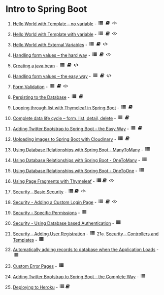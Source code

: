 # Intro to Spring Boot
1. [Hello World with Template – no variable](https://github.com/ajhenley/unofficialguides/blob/master/IntroToSpringBoot/Lesson01.md) - ![Walkthrough](img/i_list.png "Walkthrough") ![Explanation](img/i_book.png "Explanation") ![Code](img/i_code.png "Github Code")
2. [Hello World with Template with variable](https://github.com/ajhenley/unofficialguides/blob/master/IntroToSpringBoot/Lesson02.md) - ![Walkthrough](img/i_list.png "Walkthrough") ![Explanation](img/i_book.png "Explanation") ![Code](img/i_code.png "Github Code")
3. [Hello World with External Variables](https://github.com/ajhenley/unofficialguides/blob/master/IntroToSpringBoot/Lesson03.md) - ![Walkthrough](img/i_list.png "Walkthrough") ![Explanation](img/i_book.png "Explanation") ![Code](img/i_code.png "Github Code")  
4. [Handling form values – the hard way](https://github.com/ajhenley/unofficialguides/blob/master/IntroToSpringBoot/Lesson04.md) - ![Walkthrough](img/i_list.png "Walkthrough") ![Explanation](img/i_book.png "Explanation") ![Code](img/i_code.png "Github Code")   
5. [Creating a java bean](https://github.com/ajhenley/unofficialguides/blob/master/IntroToSpringBoot/Lesson05.md) - ![Walkthrough](img/i_list.png "Walkthrough") ![Explanation](img/i_book.png "Explanation") ![Code](img/i_code.png "Github Code")   
6. [Handling form values – the easy way](https://github.com/ajhenley/unofficialguides/blob/master/IntroToSpringBoot/Lesson06.md) - ![Walkthrough](img/i_list.png "Walkthrough") ![Explanation](img/i_book.png "Explanation") ![Code](img/i_code.png "Github Code")
7. [Form Validation](https://github.com/ajhenley/unofficialguides/blob/master/IntroToSpringBoot/Lesson07.md) - ![Walkthrough](img/i_list.png "Walkthrough") ![Explanation](img/i_book.png "Explanation") ![Code](img/i_code.png "Github Code") 
8. [Persisting to the Database](https://github.com/ajhenley/unofficialguides/blob/master/IntroToSpringBoot/Lesson08.md) - ![Walkthrough](img/i_list.png "Walkthrough") ![Explanation](img/i_book.png "Explanation")  
9. [Looping through list with Thymeleaf in Spring Boot](https://github.com/ajhenley/unofficialguides/blob/master/IntroToSpringBoot/Lesson09.md) - ![Walkthrough](img/i_list.png "Walkthrough") ![Explanation](img/i_book.png "Explanation")
10. [Complete data life cycle – form, list, detail, delete](https://github.com/ajhenley/unofficialguides/blob/master/IntroToSpringBoot/Lesson10.md) - ![Walkthrough](img/i_list.png "Walkthrough") ![Explanation](img/i_book.png "Explanation") 
11. [Adding Twitter Bootstrap to Spring Boot - the Easy Way](https://github.com/ajhenley/unofficialguides/blob/master/IntroToSpringBoot/Lesson11.md)  - ![Walkthrough](img/i_list.png "Walkthrough") ![Explanation](img/i_book.png "Explanation")  
12. [Uploading images to Spring Boot with Cloudinary](https://github.com/ajhenley/unofficialguides/blob/master/IntroToSpringBoot/Lesson12.md) - ![Walkthrough](img/i_list.png "Walkthrough") ![Explanation](img/i_book.png "Explanation")   
13. [Using Database Relationships with Spring Boot - ManyToMany](https://github.com/ajhenley/unofficialguides/blob/master/IntroToSpringBoot/Lesson13.md) - ![Walkthrough](img/i_list.png "Walkthrough")  
14. [Using Database Relationships with Spring Boot - OneToMany](https://github.com/ajhenley/unofficialguides/blob/master/IntroToSpringBoot/Lesson14.md) - ![Walkthrough](img/i_list.png "Walkthrough") 
15. [Using Database Relationships with Spring Boot - OneToOne](https://github.com/ajhenley/unofficialguides/blob/master/IntroToSpringBoot/Lesson15.md) - ![Walkthrough](img/i_list.png "Walkthrough") 
16. [Using Page Fragments with Thymeleaf](https://github.com/ajhenley/unofficialguides/blob/master/IntroToSpringBoot/Lesson16.md) - ![Walkthrough](img/i_list.png "Walkthrough")![Explanation](img/i_book.png "Explanation") ![Code](img/i_code.png "Github Code")  
17. [Security - Basic Security](https://github.com/ajhenley/unofficialguides/blob/master/IntroToSpringBoot/Lesson17.md) - ![Walkthrough](img/i_list.png "Walkthrough")![Explanation](img/i_book.png "Explanation") ![Code](img/i_code.png "Github Code") 
18. [Security - Adding a Custom Login Page](https://github.com/ajhenley/unofficialguides/blob/master/IntroToSpringBoot/Lesson18.md)  - ![Walkthrough](img/i_list.png "Walkthrough") ![Explanation](img/i_book.png "Explanation") ![Code](img/i_code.png "Github Code") 
19. [Security - Specific Permissions](https://github.com/ajhenley/unofficialguides/blob/master/IntroToSpringBoot/Lesson19.md) - ![Walkthrough](img/i_list.png "Walkthrough") 
20. [Security - Using Database based Authentication](https://github.com/ajhenley/unofficialguides/blob/master/IntroToSpringBoot/Lesson20.md) - ![Walkthrough](img/i_list.png "Walkthrough") 
21. [Security - Adding User Registration](https://github.com/ajhenley/unofficialguides/blob/master/IntroToSpringBoot/Lesson21.md) - ![Walkthrough](img/i_list.png "Walkthrough")
21a. [Security - Controllers and Templates](https://github.com/ajhenley/unofficialguides/blob/master/IntroToSpringBoot/Lesson21a.md) - ![Walkthrough](img/i_list.png "Walkthrough")
22. [Automatically adding records to database when the Application Loads](https://github.com/ajhenley/unofficialguides/blob/master/IntroToSpringBoot/Lesson22.md) - ![Walkthrough](img/i_list.png "Walkthrough")
23. [Custom Error Pages](https://github.com/ajhenley/unofficialguides/blob/master/IntroToSpringBoot/Lesson23.md) - ![Walkthrough](img/i_list.png "Walkthrough") 
24. [Adding Twitter Bootstrap to Spring Boot - the Complete Way](https://github.com/ajhenley/unofficialguides/blob/master/IntroToSpringBoot/Lesson24.md)  - ![Walkthrough](img/i_list.png "Walkthrough")   

25. [Deploying to Heroku](https://github.com/ajhenley/unofficialguides/blob/master/IntroToSpringBoot/Lesson25.md)  - ![Walkthrough](img/i_list.png "Walkthrough")![Explanation](img/i_book.png "Explanation")
